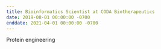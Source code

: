 ```yaml
---
title: Bioinformatics Scientist at CODA Biotherapeutics
date: 2019-08-01 00:00:00 -0700
enddate: 2021-04-01 00:00:00 -0700
---
```


Protein engineering